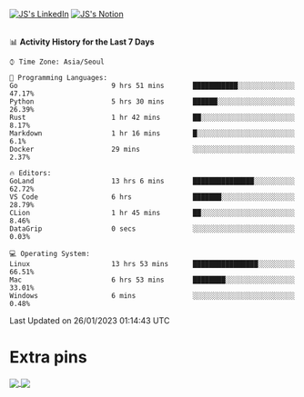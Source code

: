 
[![JS's LinkedIn](https://img.shields.io/badge/LinkedIn-blue?style=for-the-badge&logo=linkedin)](https://www.linkedin.com/in/jaeseung-lee-5a2a32139/) 
[![JS's Notion](https://img.shields.io/badge/Notion-black?style=for-the-badge&logo=notion)](https://bit.ly/ljswiki1) <br><br>
<!-- ![JS's GitHub stats](https://github-readme-stats-lemon-five.vercel.app/api?username=tkxkd0159&hide=contribs,prs,stars,issues&show_icons=true&theme=react&include_all_commits=true)   -->
<!-- ![Top Langs](https://github-readme-stats-lemon-five.vercel.app/api/top-langs/?username=tkxkd0159&layout=compact&hide=jupyter%20notebook,scss,html,css&langs_count=10)  -->


<!--START_SECTION:waka-->
📊 **Activity History for the Last 7 Days** 

```text
⌚︎ Time Zone: Asia/Seoul

💬 Programming Languages: 
Go                       9 hrs 51 mins       ███████████░░░░░░░░░░░░░░   47.17% 
Python                   5 hrs 30 mins       ██████░░░░░░░░░░░░░░░░░░░   26.39% 
Rust                     1 hr 42 mins        ██░░░░░░░░░░░░░░░░░░░░░░░   8.17% 
Markdown                 1 hr 16 mins        █░░░░░░░░░░░░░░░░░░░░░░░░   6.1% 
Docker                   29 mins             ░░░░░░░░░░░░░░░░░░░░░░░░░   2.37%

🔥 Editors: 
GoLand                   13 hrs 6 mins       ███████████████░░░░░░░░░░   62.72% 
VS Code                  6 hrs               ███████░░░░░░░░░░░░░░░░░░   28.79% 
CLion                    1 hr 45 mins        ██░░░░░░░░░░░░░░░░░░░░░░░   8.46% 
DataGrip                 0 secs              ░░░░░░░░░░░░░░░░░░░░░░░░░   0.03%

💻 Operating System: 
Linux                    13 hrs 53 mins      ████████████████░░░░░░░░░   66.51% 
Mac                      6 hrs 53 mins       ████████░░░░░░░░░░░░░░░░░   33.01% 
Windows                  6 mins              ░░░░░░░░░░░░░░░░░░░░░░░░░   0.48%

```


 Last Updated on 26/01/2023 01:14:43 UTC
<!--END_SECTION:waka-->

# Extra pins
<a href="https://github.com/tkxkd0159/tkxkd0159.github.io">
  <img align="center" src="https://github-readme-stats-lemon-five.vercel.app/api/pin/?username=tkxkd0159&repo=nft-card-game&theme=react" />
</a>
<a href="https://github.com/tkxkd0159/dsalgo">
  <img align="center" src="https://github-readme-stats-lemon-five.vercel.app/api/pin/?username=tkxkd0159&repo=dsalgo&theme=react" />
</a>

<!---
- 🔭 I’m currently working on ...
- 🌱 I’m currently learning blockchain and distributed network
- 👯 I’m looking to collaborate on ...
- 🤔 I’m looking for help with ...
- 💬 Ask me about ...
- 📫 How to reach me: ...
- 😄 Pronouns: ...
- ⚡ Fun fact: ...
-->
